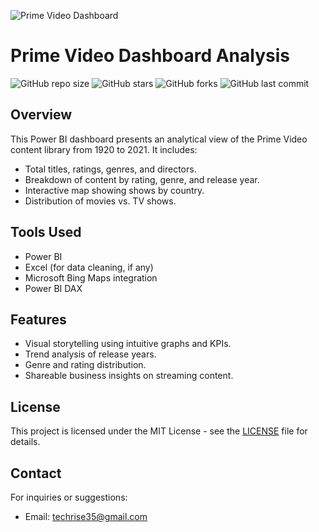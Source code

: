 ![Prime Video Dashboard](https://github.com/NudratAbbas/Prime-Video-Dashboard-Analysis/raw/main/dashboard-screenshot.png)
# Prime Video Dashboard Analysis

![GitHub repo size](https://img.shields.io/github/repo-size/NudratAbbas/Prime-Video-Dashboard-Analysis)
![GitHub stars](https://img.shields.io/github/stars/NudratAbbas/Prime-Video-Dashboard-Analysis?style=social)
![GitHub forks](https://img.shields.io/github/forks/NudratAbbas/Prime-Video-Dashboard-Analysis?style=social)
![GitHub last commit](https://img.shields.io/github/last-commit/NudratAbbas/Prime-Video-Dashboard-Analysis)

## Overview

This Power BI dashboard presents an analytical view of the Prime Video content library from 1920 to 2021. It includes:

- Total titles, ratings, genres, and directors.
- Breakdown of content by rating, genre, and release year.
- Interactive map showing shows by country.
- Distribution of movies vs. TV shows.

## Tools Used

- Power BI
- Excel (for data cleaning, if any)
- Microsoft Bing Maps integration
- Power BI DAX

## Features

- Visual storytelling using intuitive graphs and KPIs.
- Trend analysis of release years.
- Genre and rating distribution.
- Shareable business insights on streaming content.


## License

This project is licensed under the MIT License - see the [LICENSE](LICENSE) file for details.

## Contact

For inquiries or suggestions:
- Email: techrise35@gmail.com

